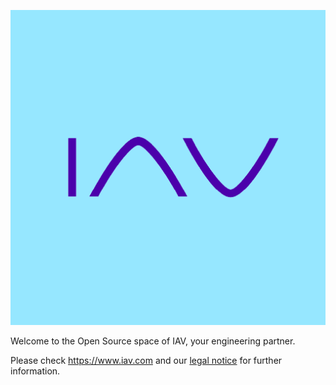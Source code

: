 ![IAV logo](https://github.com/iavofficial/.github/blob/main/profile/IAV_Logo_512x512px_M1_B5_rgb.png)

Welcome to the Open Source space of IAV, your engineering partner.

Please check https://www.iav.com and our [legal notice](https://www.iav.com/impressum/) for further information.

<!--

**Here are some ideas to get you started:**

🙋‍♀️ A short introduction - what is your organization all about?
🌈 Contribution guidelines - how can the community get involved?
👩‍💻 Useful resources - where can the community find your docs? Is there anything else the community should know?
🍿 Fun facts - what does your team eat for breakfast?
🧙 Remember, you can do mighty things with the power of [Markdown](https://docs.github.com/github/writing-on-github/getting-started-with-writing-and-formatting-on-github/basic-writing-and-formatting-syntax)
-->
